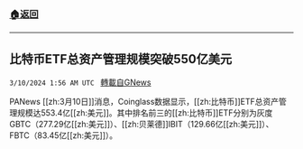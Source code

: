 ###  [:house:返回](README.md)
---


## 比特币ETF总资产管理规模突破550亿美元
`3/10/2024 1:56 AM UTC ` [轉載自GNews](https://gnews.org/articles/2380767)

PANews [[zh:3月10日]]消息，Coinglass数据显示，[[zh:比特币]]ETF总资产管理规模达553.4亿[[zh:美元]]。其中排名前三的[[zh:比特币]]ETF分别为灰度GBTC（277.29亿[[zh:美元]]）、[[zh:贝莱德]]IBIT（129.66亿[[zh:美元]]）、FBTC（83.45亿[[zh:美元]]）。
